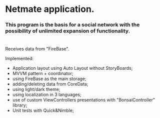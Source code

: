 # Netmate application.
### This program is the basis for a social network with the possibility of unlimited expansion of functionality.
#

Receives data from "FireBase".

Implemented:
- Application layout using Auto Layout without StoryBoards;
- MVVM pattern + coordinator;
- using FireBase as the main storage;
- adding/deleting data from CoreData;
- using light/dark theme;
- using localization in 3 languages;
- use of custom ViewControllers presentations with "BonsaiController" library;
- Unit tests with Quick&Nimble;
